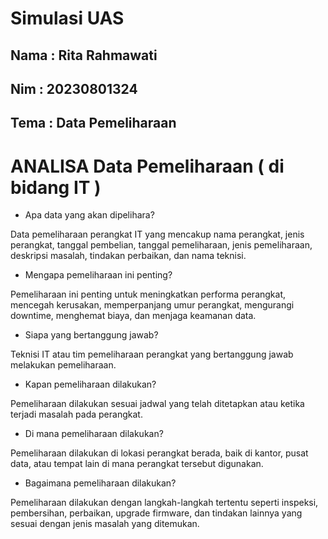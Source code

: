 # Simulasi UAS
## Nama : Rita Rahmawati
## Nim : 20230801324
## Tema : Data Pemeliharaan 
#
#


# ANALISA Data Pemeliharaan ( di bidang IT )

- Apa data yang akan dipelihara?

Data pemeliharaan perangkat IT yang mencakup nama perangkat, jenis perangkat, tanggal pembelian, tanggal pemeliharaan, jenis pemeliharaan, deskripsi masalah, tindakan perbaikan, dan nama teknisi.
- Mengapa pemeliharaan ini penting?

Pemeliharaan ini penting untuk meningkatkan performa perangkat, mencegah kerusakan, memperpanjang umur perangkat, mengurangi downtime, menghemat biaya, dan menjaga keamanan data.

- Siapa yang bertanggung jawab?

Teknisi IT atau tim pemeliharaan perangkat yang bertanggung jawab melakukan pemeliharaan.

- Kapan pemeliharaan dilakukan?

Pemeliharaan dilakukan sesuai jadwal yang telah ditetapkan atau ketika terjadi masalah pada perangkat.

- Di mana pemeliharaan dilakukan?

Pemeliharaan dilakukan di lokasi perangkat berada, baik di kantor, pusat data, atau tempat lain di mana perangkat tersebut digunakan.
- Bagaimana pemeliharaan dilakukan?

Pemeliharaan dilakukan dengan langkah-langkah tertentu seperti inspeksi, pembersihan, perbaikan, upgrade firmware, dan tindakan lainnya yang sesuai dengan jenis masalah yang ditemukan.

